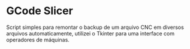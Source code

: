 # GCode Slicer


Script simples para remontar o backup de um arquivo CNC em diversos arquivos automaticamente, utilizei o Tkinter para uma interface com operadores de máquinas.
